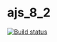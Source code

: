 # ajs_8_2

[![Build status](https://ci.appveyor.com/api/projects/status/skmakp51rknwv5o4?svg=true)](https://ci.appveyor.com/project/Stanislavsus/ajs-8-2)
